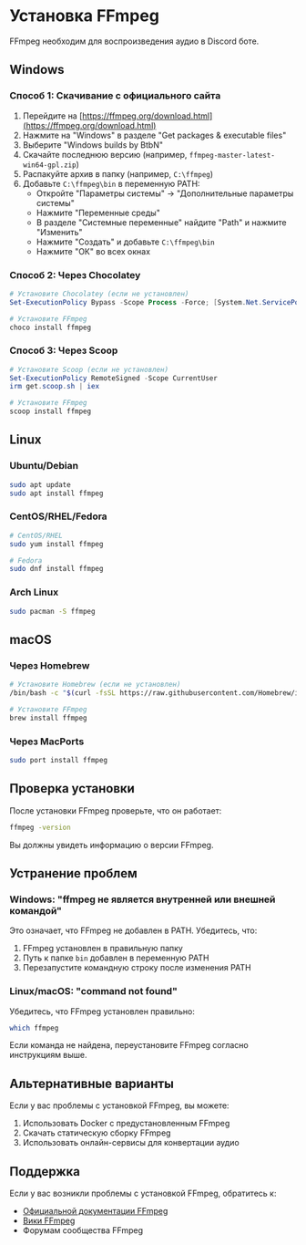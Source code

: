 # Установка FFmpeg

FFmpeg необходим для воспроизведения аудио в Discord боте.

## Windows

### Способ 1: Скачивание с официального сайта

1. Перейдите на [https://ffmpeg.org/download.html](https://ffmpeg.org/download.html)
2. Нажмите на "Windows" в разделе "Get packages & executable files"
3. Выберите "Windows builds by BtbN"
4. Скачайте последнюю версию (например, `ffmpeg-master-latest-win64-gpl.zip`)
5. Распакуйте архив в папку (например, `C:\ffmpeg`)
6. Добавьте `C:\ffmpeg\bin` в переменную PATH:
   - Откройте "Параметры системы" → "Дополнительные параметры системы"
   - Нажмите "Переменные среды"
   - В разделе "Системные переменные" найдите "Path" и нажмите "Изменить"
   - Нажмите "Создать" и добавьте `C:\ffmpeg\bin`
   - Нажмите "ОК" во всех окнах

### Способ 2: Через Chocolatey

```powershell
# Установите Chocolatey (если не установлен)
Set-ExecutionPolicy Bypass -Scope Process -Force; [System.Net.ServicePointManager]::SecurityProtocol = [System.Net.ServicePointManager]::SecurityProtocol -bor 3072; iex ((New-Object System.Net.WebClient).DownloadString('https://community.chocolatey.org/install.ps1'))

# Установите FFmpeg
choco install ffmpeg
```

### Способ 3: Через Scoop

```powershell
# Установите Scoop (если не установлен)
Set-ExecutionPolicy RemoteSigned -Scope CurrentUser
irm get.scoop.sh | iex

# Установите FFmpeg
scoop install ffmpeg
```

## Linux

### Ubuntu/Debian

```bash
sudo apt update
sudo apt install ffmpeg
```

### CentOS/RHEL/Fedora

```bash
# CentOS/RHEL
sudo yum install ffmpeg

# Fedora
sudo dnf install ffmpeg
```

### Arch Linux

```bash
sudo pacman -S ffmpeg
```

## macOS

### Через Homebrew

```bash
# Установите Homebrew (если не установлен)
/bin/bash -c "$(curl -fsSL https://raw.githubusercontent.com/Homebrew/install/HEAD/install.sh)"

# Установите FFmpeg
brew install ffmpeg
```

### Через MacPorts

```bash
sudo port install ffmpeg
```

## Проверка установки

После установки FFmpeg проверьте, что он работает:

```bash
ffmpeg -version
```

Вы должны увидеть информацию о версии FFmpeg.

## Устранение проблем

### Windows: "ffmpeg не является внутренней или внешней командой"

Это означает, что FFmpeg не добавлен в PATH. Убедитесь, что:
1. FFmpeg установлен в правильную папку
2. Путь к папке `bin` добавлен в переменную PATH
3. Перезапустите командную строку после изменения PATH

### Linux/macOS: "command not found"

Убедитесь, что FFmpeg установлен правильно:

```bash
which ffmpeg
```

Если команда не найдена, переустановите FFmpeg согласно инструкциям выше.

## Альтернативные варианты

Если у вас проблемы с установкой FFmpeg, вы можете:

1. Использовать Docker с предустановленным FFmpeg
2. Скачать статическую сборку FFmpeg
3. Использовать онлайн-сервисы для конвертации аудио

## Поддержка

Если у вас возникли проблемы с установкой FFmpeg, обратитесь к:
- [Официальной документации FFmpeg](https://ffmpeg.org/documentation.html)
- [Вики FFmpeg](https://trac.ffmpeg.org/wiki)
- Форумам сообщества FFmpeg
